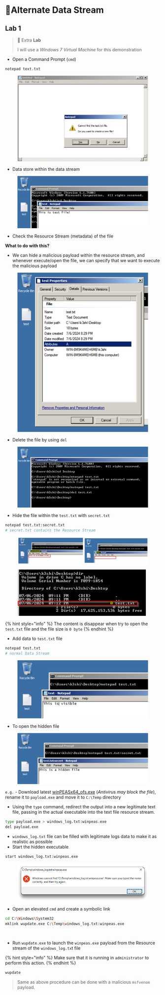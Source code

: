# 🔬Alternate Data Stream

## Lab 1

> 🔬 Extra **Lab**
>
> I will use a _Windows 7 Virtual Machine_ for this demonstration

* Open a Command Prompt (`cmd`)

```bash
notepad text.txt
```

<figure><img src="../../../../../.gitbook/assets/image (15) (1) (1) (1) (1) (1) (1).png" alt=""><figcaption></figcaption></figure>

* Data store within the data stream

<figure><img src="../../../../../.gitbook/assets/image (16) (1) (1) (1) (1) (1).png" alt=""><figcaption></figcaption></figure>

* Check the Resource Stream (metadata) of the file

**What to do with this?**

* We can hide a malicious payload within the resource stream, and whenever execute/open the file, we can specify that we want to execute the malicious payload

<figure><img src="../../../../../.gitbook/assets/image (17) (1) (1) (1) (1).png" alt=""><figcaption></figcaption></figure>

* Delete the file by using `del`&#x20;

<figure><img src="../../../../../.gitbook/assets/image (18) (1) (1) (1).png" alt=""><figcaption></figcaption></figure>

* Hide the file within the `test.txt` with `secret.txt`

```bash
notepad test.txt:secret.txt
# secret.txt contains the Resource Stream
```

<figure><img src="../../../../../.gitbook/assets/image (19) (1) (1) (1).png" alt=""><figcaption></figcaption></figure>

<figure><img src="../../../../../.gitbook/assets/image (20) (1) (1) (1).png" alt=""><figcaption></figcaption></figure>

{% hint style="info" %}
The content is disappear when try to open the `test.txt` file and the file size is `0 byte`
{% endhint %}

* Add data to `test.txt` file

```bash
notepad test.txt
# normal Data Stream
```

<figure><img src="../../../../../.gitbook/assets/image (21) (1) (1) (1).png" alt=""><figcaption></figcaption></figure>

* To open the hidden file

<figure><img src="../../../../../.gitbook/assets/image (22) (1).png" alt=""><figcaption></figcaption></figure>

`e.g.` - Download latest [winPEASx64\_ofs.exe](https://github.com/carlospolop/PEASS-ng/releases/tag/20230312) (_Antivirus may block the file_), rename it to `payload.exe` and move it to `C:\Temp` directory

* Using the `type` command, redirect the output into a new legitimate text file, passing in the actual executable into the text file resource stream.

```bash
type payload.exe > windows_log.txt:winpeas.exe
del payload.exe    
```

* `windows_log.txt` file can be filled with legitimate logs data to make it as realistic as possible
* Start the hidden executable

```bash
start windows_log.txt:winpeas.exe
```

<figure><img src="../../../../../.gitbook/assets/image (23) (1).png" alt=""><figcaption></figcaption></figure>

* Open an elevated `cmd` and create a symbolic link

```bash
cd C:\Windows\System32
mklink wupdate.exe C:\Temp\windows_log.txt:winpeas.exe
```

<figure><img src="https://blog.syselement.com/~gitbook/image?url=https%3A%2F%2F1996978447-files.gitbook.io%2F%7E%2Ffiles%2Fv0%2Fb%2Fgitbook-x-prod.appspot.com%2Fo%2Fspaces%252FlhjuckuLbvBn36EoFL7P%252Fuploads%252Fgit-blob-a31103c86d95e7673090782e49bbd51a1f22bea2%252Fimage-20230317184205318.png%3Falt%3Dmedia&#x26;width=768&#x26;dpr=4&#x26;quality=100&#x26;sign=92a592ce&#x26;sv=1" alt=""><figcaption></figcaption></figure>

* Run `wupdate.exe` to launch the `winpeas.exe` payload from the Resource stream of the `windows_log.tx`t file

{% hint style="info" %}
Make sure that it is running in `administrator` to perform this action.
{% endhint %}

```bash
wupdate
```

> Same as above procedure can be done with a malicious `msfvenom` payload.



